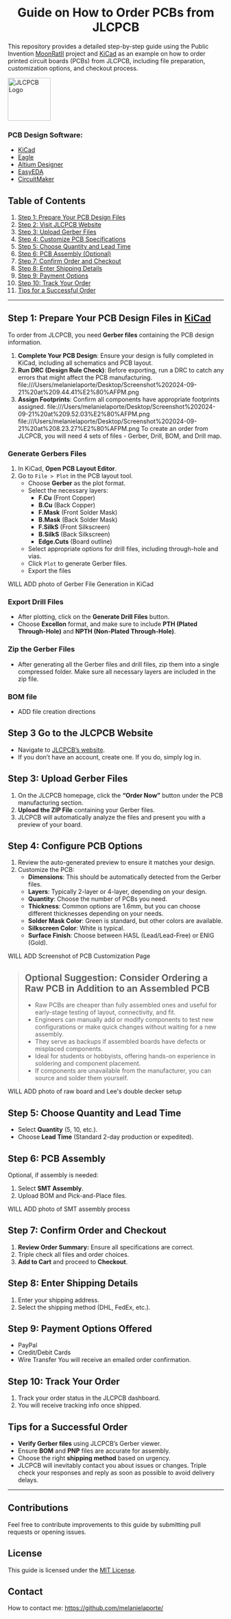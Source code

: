 <h1 align="center">Guide on How to Order PCBs from JLCPCB</h1>

This repository provides a detailed step-by-step guide using the Public Invention [MoonRatII](https://github.com/PubInv/moonrat) project and [KiCad](https://www.kicad.org/) as an example on how to order printed circuit boards (PCBs) from JLCPCB, including file preparation, customization options, and checkout process.

<img src="https://github.com/user-attachments/assets/5591ecac-7348-41bd-9327-7a14661e7d9b" alt="JLCPCB Logo" width="100">

### PCB Design Software:
- [KiCad](https://www.kicad.org/) 
- [Eagle](https://www.autodesk.com/products/eagle/overview)
- [Altium Designer](https://www.altium.com/)
- [EasyEDA](https://easyeda.com/)
- [CircuitMaker](https://circuitmaker.com/)

## Table of Contents
1. [Step 1: Prepare Your PCB Design Files](#step-1-prepare-your-pcb-design-files)
2. [Step 2: Visit JLCPCB Website](#step-2-visit-jlcpcb-website)
3. [Step 3: Upload Gerber Files](#step-3-upload-gerber-files)
4. [Step 4: Customize PCB Specifications](#step-4-customize-pcb-specifications)
5. [Step 5: Choose Quantity and Lead Time](#step-5-choose-quantity-and-lead-time)
6. [Step 6: PCB Assembly (Optional)](#step-6-pcb-assembly-optional)
7. [Step 7: Confirm Order and Checkout](#step-7-confirm-order-and-checkout)
8. [Step 8: Enter Shipping Details](#step-8-enter-shipping-details)
9. [Step 9: Payment Options](#step-9-payment-options)
10. [Step 10: Track Your Order](#step-10-track-your-order)
11. [Tips for a Successful Order](#tips-for-a-successful-order)

---

## Step 1: Prepare Your PCB Design Files in [KiCad](https://www.kicad.org/)

To order from JLCPCB, you need **Gerber files** containing the PCB design information.

1. **Complete Your PCB Design**: Ensure your design is fully completed in KiCad, including all schematics and PCB layout.
2. **Run DRC (Design Rule Check)**: Before exporting, run a DRC to catch any errors that might affect the PCB manufacturing.
file:///Users/melanielaporte/Desktop/Screenshot%202024-09-21%20at%209.44.41%E2%80%AFPM.png
3. **Assign Footprints**: Confirm all components have appropriate footprints assigned.
file:///Users/melanielaporte/Desktop/Screenshot%202024-09-21%20at%209.52.03%E2%80%AFPM.png
file:///Users/melanielaporte/Desktop/Screenshot%202024-09-21%20at%208.23.27%E2%80%AFPM.png
To create an order from JLCPCB, you will need 4 sets of files - Gerber, Drill, BOM, and Drill map.

### Generate Gerbers Files
1. In KiCad, **Open PCB Layout Editor**.
2. Go to `File > Plot` in the PCB layout tool.
   - Choose **Gerber** as the plot format.
   - Select the necessary layers:
     - **F.Cu** (Front Copper)
     - **B.Cu** (Back Copper)
     - **F.Mask** (Front Solder Mask)
     - **B.Mask** (Back Solder Mask)
     - **F.SilkS** (Front Silkscreen)
     - **B.SilkS** (Back Silkscreen)
     - **Edge.Cuts** (Board outline)
   - Select appropriate options for drill files, including through-hole and vias.
   - Click `Plot` to generate Gerber files.
   - Export the files
  
WILL ADD photo of Gerber File Generation in KiCad

### Export Drill Files
 - After plotting, click on the **Generate Drill Files** button.
 - Choose **Excellon** format, and make sure to include **PTH (Plated Through-Hole)** and **NPTH (Non-Plated Through-Hole)**.
     
### Zip the Gerber Files
 - After generating all the Gerber files and drill files, zip them into a single compressed folder. Make sure all necessary layers are included in the zip file.

### BOM file
 - ADD file creation directions

## Step 3 Go to the JLCPCB Website
 - Navigate to [JLCPCB’s website](https://jlcpcb.com/).
 - If you don’t have an account, create one. If you do, simply log in.

## Step 3: Upload Gerber Files
1. On the JLCPCB homepage, click the **“Order Now”** button under the PCB manufacturing section.
2. **Upload the ZIP File** containing your Gerber files.
3. JLCPCB will automatically analyze the files and present you with a preview of your board.

## Step 4: Configure PCB Options
1. Review the auto-generated preview to ensure it matches your design.
2. Customize the PCB:
   - **Dimensions**: This should be automatically detected from the Gerber files.
   - **Layers**: Typically 2-layer or 4-layer, depending on your design.
   - **Quantity**: Choose the number of PCBs you need.
   - **Thickness**: Common options are 1.6mm, but you can choose different thicknesses depending on your needs.
   - **Solder Mask Color**: Green is standard, but other colors are available.
   - **Silkscreen Color**: White is typical.
   - **Surface Finish**: Choose between HASL (Lead/Lead-Free) or ENIG (Gold).

   
WILL ADD Screenshot of PCB Customization Page

 > ## Optional Suggestion: Consider Ordering a Raw PCB in Addition to an Assembled PCB
 > - Raw PCBs are cheaper than fully assembled ones and useful for early-stage testing of layout, connectivity, and fit.
 > - Engineers can manually add or modify components to test new configurations or make quick changes without waiting for a new assembly.
 > - They serve as backups if assembled boards have defects or misplaced components.
 > - Ideal for students or hobbyists, offering hands-on experience in soldering and component placement.
 > - If components are unavailable from the manufacturer, you can source and solder them yourself.


WILL ADD photo of raw board and Lee's double decker setup

## Step 5: Choose Quantity and Lead Time
- Select **Quantity** (5, 10, etc.).
- Choose **Lead Time** (Standard 2-day production or expedited).


## Step 6: PCB Assembly
Optional, if assembly is needed:
1. Select **SMT Assembly**.
2. Upload BOM and Pick-and-Place files.
   
WILL ADD photo of SMT assembly process 


## Step 7: Confirm Order and Checkout
1. **Review Order Summary:** Ensure all specifications are correct.
2. Triple check all files and order choices.
3. **Add to Cart** and proceed to **Checkout**.


## Step 8: Enter Shipping Details
1. Enter your shipping address.
2. Select the shipping method (DHL, FedEx, etc.).


## Step 9: Payment Options Offered
- PayPal
- Credit/Debit Cards
- Wire Transfer
You will receive an emailed order confirmation.

## Step 10: Track Your Order
1. Track your order status in the JLCPCB dashboard.
2. You will receive tracking info once shipped.

## Tips for a Successful Order
- **Verify Gerber files** using JLCPCB’s Gerber viewer.
- Ensure **BOM** and **PNP** files are accurate for assembly.
- Choose the right **shipping method** based on urgency.
- JLCPCB will inevitably contact you about issues or changes. Triple check your responses and reply as soon as possible to avoid delivery delays.
---

## Contributions
Feel free to contribute improvements to this guide by submitting pull requests or opening issues.

## License
This guide is licensed under the [MIT License](LICENSE).

## Contact 
How to contact me: https://github.com/melanielaporte/ 
